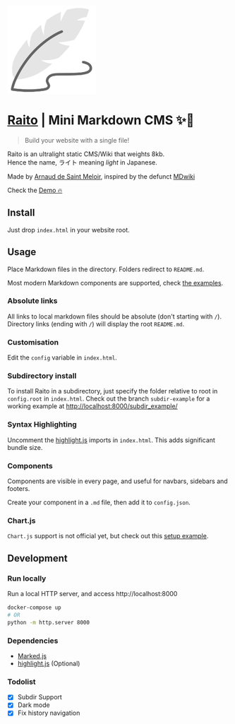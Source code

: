 <img src="logo.svg" height="200" style="margin: auto;"/>

# [Raito](https://arnaud.at/raito) | Mini Markdown CMS ✨📝
> Build your website with a single file!

Raito is an ultralight static CMS/Wiki that weights 8kb.  
Hence the name, ライト meaning *light* in Japanese.

Made by [Arnaud de Saint Meloir](arnaud.at), inspired by the defunct [MDwiki](https://github.com/Dynalon/mdwiki/)

Check the [Demo 🔥](https://arnaud.at/raito)

## Install
Just drop `index.html` in your website root.

## Usage
Place Markdown files in the directory. Folders redirect to `README.md`. 

Most modern Markdown components are supported, check [the examples](https://arnaud.at/raito/#/examples).


### Absolute links
All links to local markdown files should be absolute (don't starting with `/`).
Directory links (ending with `/`) will display the root `README.md`.

### Customisation
Edit the `config` variable in `index.html`.

### Subdirectory install
To install Raito in a subdirectory, just specify the folder relative to root in `config.root` in `index.html`.
Check out the branch `subdir-example` for a working example at [http://localhost:8000/subdir_example/](http://localhost:8000/subdir_example/)

### Syntax Highlighting
Uncomment the  [highlight.js](https://github.com/highlightjs/highlight.js/) imports in `index.html`.
This adds significant bundle size.

### Components
Components are visible in every page, and useful for navbars, sidebars and footers.

Create your component in a `.md` file, then add it to `config.json`.

### Chart.js
`Chart.js` support is not official yet, but check out this [setup example](https://github.com/arnaudsm/raito/tree/chartjs-example).

## Development
### Run locally
Run a local HTTP server, and access http://localhost:8000 

```bash
docker-compose up
# OR
python -m http.server 8000
```

### Dependencies
- [Marked.js](https://github.com/markedjs/marked/)
- [highlight.js](https://github.com/highlightjs/highlight.js/) (Optional)

### Todolist
- [x] Subdir Support
- [x] Dark mode
- [x] Fix history navigation
